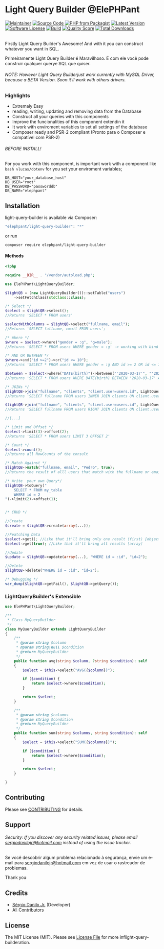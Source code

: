 # Light Query Builder @ElePHPant

[![Maintainer](http://img.shields.io/badge/maintainer-@sergiodanilojr-blue.svg?style=flat-square)](https://twitter.com/sergiodanilojr)
[![Source Code](http://img.shields.io/badge/source-elephpant/light-query-builder-blue.svg?style=flat-square)](https://github.com/sergiodanilojr/light-query-builder)
[![PHP from Packagist](https://img.shields.io/packagist/php-v/elephpant/light-query-builder.svg?style=flat-square)](https://packagist.org/packages/elephpant/light-query-builder)
[![Latest Version](https://img.shields.io/github/release/elephpant/light-query-builder.svg?style=flat-square)](https://github.com/sergiodanilojr/light-query-builder/releases)
[![Software License](https://img.shields.io/badge/license-MIT-brightgreen.svg?style=flat-square)](LICENSE)
[![Build](https://img.shields.io/scrutinizer/build/g/sergiodanilojr/light-query-builder.svg?style=flat-square)](https://scrutinizer-ci.com/g/sergiodanilojr/light-query-builder)
[![Quality Score](https://img.shields.io/scrutinizer/g/sergiodanilojr/light-query-builder.svg?style=flat-square)](https://scrutinizer-ci.com/g/sergiodanilojr/light-query-builder)
[![Total Downloads](https://img.shields.io/packagist/dt/elephpant/light-query-builder.svg?style=flat-square)](https://packagist.org/packages/elephpant/light-query-builder)

###### 
Firstly Light Query Builder's Awesome! And with it you can construct whatever you want in SQL. 

Primeiramente Light Query Builder é Maravilhoso. E com ele você pode construir qualquer querye SQL que quiser.

###### NOTE: However Light Query Builderjust work currently with MySQL Driver, because a BETA Version. Soon it'll work with others drivers.

### Highlights

- Extremaly Easy
- reading, writing, updating and removing data from the Database
- Construct all your queries with this components
- Improve the funcionalities of this component extendin it
- It work with enviroment variables to set all settings of the database
- Composer ready and PSR-2 compliant (Pronto para o Composer e compatível com PSR-2)

###### BEFORE INSTALL!

For you work with this component, is important work with a component like ```bash vlucas/dotenv``` for you set your enviroment variables;

````dotenv
DB_HOST="your_database_host"
DB_USER="root"
DB_PASSWORD="passworddb"
DB_NAME="elephpant"
````


## Installation

light-query-builder is available via Composer:

```bash
"elephpant/light-query-builder": "*"
```

or run

```bash
composer require elephpant/light-query-builder
```

#### Methods

```php
<?php

require __DIR__ . "/vendor/autoload.php";

use ElePHPant\LightQueryBuilder;

$lightQB = (new LightQueryBuilder())::setTable("users")
    ->setFetchClass(stdClass::class);

/* Select */
$select = $lightQB->select();
//Returns 'SELECT * FROM users'

$selectWithColumns = $lightQB->select("fullname, email");
//Returns 'SELECT fullname, email FROM users';

/* Where */
$where = $select->where("gender = :g", "g=male");
//Returns 'SELECT * FROM users WHERE gender = :g' -> working with bind param in PDO

/* AND OR BETWEEN */
$where->and("id >=2")->or("id <= 10");
//Returns 'SELECT * FROM users WHERE gender = :g AND id >= 2 OR id <= 10'

$between = $select->where("DATE(birth)")->between("'2020-03-17'", "'2020-04-01'");
//Returns 'SELECT * FROM users WHERE DATE(birth) BETWEEN '2020-03-17' AND '2020-04-01''

/* JOINs */
$lightQB->join("fullname", "clients", "client.user=users.id", LightQueryBuilder::INNER_JOIN);
//Returns 'SELECT fullname FROM users INNER JOIN clients ON client.user=users.id'

$lightQB->join("fullname", "clients", "client.user=users.id", LightQueryBuilder::RIGHT_JOIN);
//Returns 'SELECT fullname FROM users RIGHT JOIN clients ON client.user=users.id'

//[...]

/* Limit and Offset */
$select->limit(3)->offset(2);
//Returns 'SELECT * FROM users LIMIT 3 OFFSET 2'

/* Count */
$select->count();
//Returns all RowCounts of the consult

/* Match Against */
$lightQB->match("fullname, email", "Pedro", true);
//Returns the result of alll users that match with the fullname or email with 'Pedro'.

/* Write  your own Query*/
$lightQB->toQuery("
    SELECT * FROM my_table 
    WHERE id = 2
")->limit(2)->offset(1);


/* CRUD */

//Create
$create = $lightQB->create(array(...));

//Featching Data
$select->get(); //Like that it'll bring only one result (first) [object]
$select->get(true); //Like that it'll bring all results [array]

//Update
$update = $lightQB->update(array(...), "WHERE id = :id", "id=2");

//Delete
$lightQB->delete("WHERE id = :id", "id=2");

/* Debugging */
var_dump($lightQB->getFail(), $lightQB->getQuery());

```

### LightQueryBuilder's Extensible

````php
use ElePHPant\LightQueryBuilder;

/**
 * Class MyQueryBuilder
 */
class MyQueryBuilder extends LightQueryBuilder
{
    /**
     * @param string $column
     * @param string|null $condition
     * @return MyQueryBuilder
     */
    public function avg(string $column, ?string $condition): self
    {
        $select = $this->select("AVG({$column})");

        if ($condition) {
            return $select->where($condition);
        }

        return $select;
    }

    /**
     * @param string $columns
     * @param string $condition
     * @return MyQueryBuilder
     */
    public function sum(string $columns, string $condition): self
    {
        $select = $this->select("SUM({$columns})");

        if ($condition) {
            return $select->where($condition);
        }

        return $select;
    }

}
````


## Contributing

Please see [CONTRIBUTING](https://github.com/sergiodanilojr/light-query-builder/blob/master/CONTRIBUTING.md) for details.

## Support

###### Security: If you discover any security related issues, please email sergiodanilojr@hotmail.com instead of using the issue tracker.

Se você descobrir algum problema relacionado à segurança, envie um e-mail para sergiodanilojr@hotmail.com em vez de usar o rastreador de problemas.

Thank you

## Credits

- [Sérgio Danilo Jr.](https://github.com/sergiodanilojr) (Developer)
- [All Contributors](https://github.com/sergiodanilojr/light-query-builder/contributors)

## License

The MIT License (MIT). Please see [License File](https://github.com/sergiodanilojr/light-query-builder/blob/master/LICENSE) for more inflight-query-builderation.